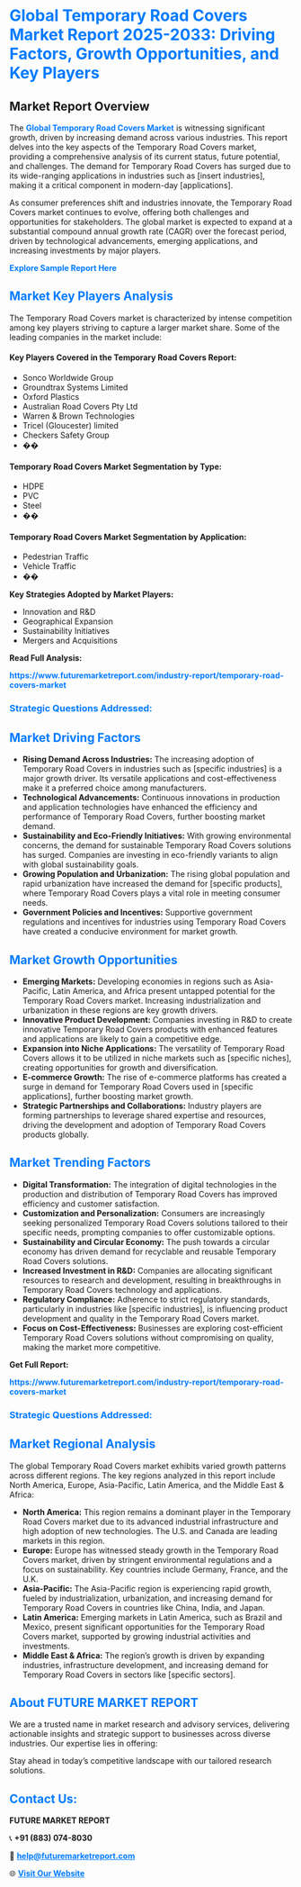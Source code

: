 <h1 style="color: #007BFF;">Global Temporary Road Covers Market Report 2025-2033: Driving Factors, Growth Opportunities, and Key Players</h1>

<section id="overview">
<h2>Market Report Overview</h2>
<p>The <a href="https://www.futuremarketreport.com/industry-report/temporary-road-covers-market" style="color: #007BFF; text-decoration: none;"><strong>Global Temporary Road Covers Market</strong></a> is witnessing significant growth, driven by increasing demand across various industries. This report delves into the key aspects of the Temporary Road Covers market, providing a comprehensive analysis of its current status, future potential, and challenges. The demand for Temporary Road Covers has surged due to its wide-ranging applications in industries such as [insert industries], making it a critical component in modern-day [applications].</p>
<p>As consumer preferences shift and industries innovate, the Temporary Road Covers market continues to evolve, offering both challenges and opportunities for stakeholders. The global market is expected to expand at a substantial compound annual growth rate (CAGR) over the forecast period, driven by technological advancements, emerging applications, and increasing investments by major players.</p>
</section>

<section id="overview">
<p><a href="https://www.futuremarketreport.com/request-sample/reportId=118221" style="color: #007BFF; text-decoration: none;"><strong>Explore Sample Report Here</strong></a></p>
</section>

<section id="key-players">
<h2 style="color: #007BFF;">Market Key Players Analysis</h2>
<p>The Temporary Road Covers market is characterized by intense competition among key players striving to capture a larger market share. Some of the leading companies in the market include:</p>
<h4>Key Players Covered in the Temporary Road Covers Report:</h4>
<ul><li>Sonco Worldwide Group</li><li>Groundtrax Systems Limited</li><li>Oxford Plastics</li><li>Australian Road Covers Pty Ltd</li><li>Warren &amp; Brown Technologies</li><li>Tricel (Gloucester) limited</li><li>Checkers Safety Group</li><li>��</li></ul>
<h4>Temporary Road Covers Market Segmentation by Type:</h4>
<ul><li>HDPE</li><li>PVC</li><li>Steel</li><li>��</li></ul>

<h4>Temporary Road Covers Market Segmentation by Application:</h4>
<ul><li>Pedestrian Traffic</li><li>Vehicle Traffic</li><li>��</li></ul>
<p><strong>Key Strategies Adopted by Market Players:</strong></p>
<ul>
<li>Innovation and R&D</li>
<li>Geographical Expansion</li>
<li>Sustainability Initiatives</li>
<li>Mergers and Acquisitions</li>
</ul>
</section>

<section>
<p><strong>Read Full Analysis: </strong></p><a href="https://www.futuremarketreport.com/industry-report/temporary-road-covers-market" style="color: #007BFF; text-decoration: none;"><strong>https://www.futuremarketreport.com/industry-report/temporary-road-covers-market</strong></a>
<h3 style="color: #007BFF;">Strategic Questions Addressed:</h3>
</section>

<section id="driving-factors">
<h2 style="color: #007BFF;">Market Driving Factors</h2>
<ul>
<li><strong>Rising Demand Across Industries:</strong> The increasing adoption of Temporary Road Covers in industries such as [specific industries] is a major growth driver. Its versatile applications and cost-effectiveness make it a preferred choice among manufacturers.</li>
<li><strong>Technological Advancements:</strong> Continuous innovations in production and application technologies have enhanced the efficiency and performance of Temporary Road Covers, further boosting market demand.</li>
<li><strong>Sustainability and Eco-Friendly Initiatives:</strong> With growing environmental concerns, the demand for sustainable Temporary Road Covers solutions has surged. Companies are investing in eco-friendly variants to align with global sustainability goals.</li>
<li><strong>Growing Population and Urbanization:</strong> The rising global population and rapid urbanization have increased the demand for [specific products], where Temporary Road Covers plays a vital role in meeting consumer needs.</li>
<li><strong>Government Policies and Incentives:</strong> Supportive government regulations and incentives for industries using Temporary Road Covers have created a conducive environment for market growth.</li>
</ul>
</section>

<section id="growth-opportunities">
<h2 style="color: #007BFF;">Market Growth Opportunities</h2>
<ul>
<li><strong>Emerging Markets:</strong> Developing economies in regions such as Asia-Pacific, Latin America, and Africa present untapped potential for the Temporary Road Covers market. Increasing industrialization and urbanization in these regions are key growth drivers.</li>
<li><strong>Innovative Product Development:</strong> Companies investing in R&D to create innovative Temporary Road Covers products with enhanced features and applications are likely to gain a competitive edge.</li>
<li><strong>Expansion into Niche Applications:</strong> The versatility of Temporary Road Covers allows it to be utilized in niche markets such as [specific niches], creating opportunities for growth and diversification.</li>
<li><strong>E-commerce Growth:</strong> The rise of e-commerce platforms has created a surge in demand for Temporary Road Covers used in [specific applications], further boosting market growth.</li>
<li><strong>Strategic Partnerships and Collaborations:</strong> Industry players are forming partnerships to leverage shared expertise and resources, driving the development and adoption of Temporary Road Covers products globally.</li>
</ul>
</section>

<section id="trending-factors">
<h2 style="color: #007BFF;">Market Trending Factors</h2>
<ul>
<li><strong>Digital Transformation:</strong> The integration of digital technologies in the production and distribution of Temporary Road Covers has improved efficiency and customer satisfaction.</li>
<li><strong>Customization and Personalization:</strong> Consumers are increasingly seeking personalized Temporary Road Covers solutions tailored to their specific needs, prompting companies to offer customizable options.</li>
<li><strong>Sustainability and Circular Economy:</strong> The push towards a circular economy has driven demand for recyclable and reusable Temporary Road Covers solutions.</li>
<li><strong>Increased Investment in R&D:</strong> Companies are allocating significant resources to research and development, resulting in breakthroughs in Temporary Road Covers technology and applications.</li>
<li><strong>Regulatory Compliance:</strong> Adherence to strict regulatory standards, particularly in industries like [specific industries], is influencing product development and quality in the Temporary Road Covers market.</li>
<li><strong>Focus on Cost-Effectiveness:</strong> Businesses are exploring cost-efficient Temporary Road Covers solutions without compromising on quality, making the market more competitive.</li>
</ul>
</section>

<section>
<p><strong>Get Full Report: </strong></p><a href="https://www.futuremarketreport.com/industry-report/temporary-road-covers-market" style="color: #007BFF; text-decoration: none;"><strong>https://www.futuremarketreport.com/industry-report/temporary-road-covers-market</strong></a>
<h3 style="color: #007BFF;">Strategic Questions Addressed:</h3>
</section>


<section id="regional-analysis">
<h2 style="color: #007BFF;">Market Regional Analysis</h2>
<p>The global Temporary Road Covers market exhibits varied growth patterns across different regions. The key regions analyzed in this report include North America, Europe, Asia-Pacific, Latin America, and the Middle East & Africa:</p>
<ul>
<li><strong>North America:</strong> This region remains a dominant player in the Temporary Road Covers market due to its advanced industrial infrastructure and high adoption of new technologies. The U.S. and Canada are leading markets in this region.</li>
<li><strong>Europe:</strong> Europe has witnessed steady growth in the Temporary Road Covers market, driven by stringent environmental regulations and a focus on sustainability. Key countries include Germany, France, and the U.K.</li>
<li><strong>Asia-Pacific:</strong> The Asia-Pacific region is experiencing rapid growth, fueled by industrialization, urbanization, and increasing demand for Temporary Road Covers in countries like China, India, and Japan.</li>
<li><strong>Latin America:</strong> Emerging markets in Latin America, such as Brazil and Mexico, present significant opportunities for the Temporary Road Covers market, supported by growing industrial activities and investments.</li>
<li><strong>Middle East & Africa:</strong> The region’s growth is driven by expanding industries, infrastructure development, and increasing demand for Temporary Road Covers in sectors like [specific sectors].</li>
</ul>
</section>

<footer>
<h2 style="color: #007BFF;">About FUTURE MARKET REPORT</h2>
<p>We are a trusted name in market research and advisory services, delivering actionable insights and strategic support to businesses across diverse industries. Our expertise lies in offering:</p>

<p>Stay ahead in today’s competitive landscape with our tailored research solutions.</p>

<h2 style="color: #007BFF;">Contact Us:</h2>
<p><strong>FUTURE MARKET REPORT</strong></p>
<p>📞 <strong>+91 (883) 074-8030</strong></p>
<p>📧 <strong><a href="mailto:help@futuremarketreport.com" style="color: #007BFF;">help@futuremarketreport.com</a></strong></p>
<p>🌐 <strong><a href="https://www.futuremarketreport.com/" style="color: #007BFF;">Visit Our Website</a></strong></p>
</footer>